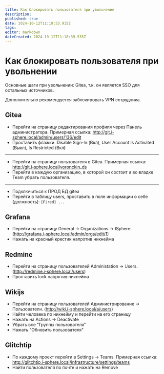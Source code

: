 ```yaml
---
title: Как блокировать пользователя при увольнении
description: 
published: true
date: 2024-10-12T11:19:53.915Z
tags: 
editor: markdown
dateCreated: 2024-10-12T11:18:39.535Z
---
```


# Как блокировать пользователя при увольнении

Основные шаги при увольнении: Gitea, т.к. он является SSO для остальных источников.

Дополнительно рекомендуется заблокировать VPN сотрудника. 

## Gitea

- Перейти на страницу редактирования профиля через Панель администратора. Примерная ссылка: http://git.i-sphere.local/admin/users/136/edit
- Проставить флажки: Disable Sign-In (Вкл), User Account Is Activated (Выкл), Is Restricted (Вкл)
------------
- Перейти на страницу пользователя в Gitea. Примерная ссылка: http://git.i-sphere.local/voronckin_ds
- Перейти в каждую организацию, в которой он состоит и во владке Team убрать пользователя. 
------------
- Подключиться к ПРОД БД gitea
- Перейти в таблицу users, проставить в поле информации о себе (должность): `[Fired] ...`

## Grafana

- Перейти на страницу General -> Organizations -> ISphere. (http://grafana.i-sphere.local/admin/orgs/edit/1)
- Нажать на красный крестик напротив никнейма

## Redmine

- Перейти на страницу пользователей Administation -> Users. (http://redmine.i-sphere.local/users)
- Проставить lock напротив никнейма

## Wikijs

- Перейти на страницу пользователей Администрирование -> Пользователи. (http://wiki.i-sphere.local/a/users)
- Найти человека по никнейму и перейти на его страницу
- Нажать на Actions -> Deactivate
- Убрать все "Группы пользователя"
- Нажать "Обновить пользователя"

## Glitchtip

- По каждому проект перейти в Settings -> Teams. Примерная ссылка: http://glitchtip.i-sphere.local/infrastructure/settings/teams
- Найти пользователя по почте и нажать на Remove
